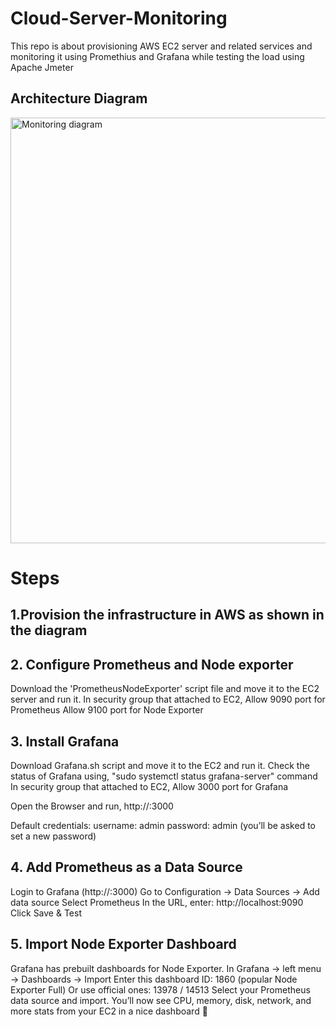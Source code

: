 # Cloud-Server-Monitoring
This repo is about provisioning AWS EC2 server and related services and monitoring it using Promethius and  Grafana while testing the load using Apache Jmeter

## Architecture Diagram



<img width="721" height="681" alt="Monitoring diagram" src="https://github.com/user-attachments/assets/0ae4b484-735b-4c19-8131-8534c2ca6744" />


# Steps
## 1.Provision the infrastructure in AWS as shown in the diagram
## 2. Configure Prometheus and Node exporter
Download the 'PrometheusNodeExporter' script file and move it to the EC2 server and run it.
In security group that attached to EC2,
  Allow 9090 port for Prometheus
  Allow 9100 port for Node Exporter

## 3. Install Grafana
Download Grafana.sh script and move it to the EC2 and run it.
Check the status of Grafana using, "sudo systemctl status grafana-server" command
In security group that attached to EC2,
  Allow 3000 port for Grafana

Open the Browser and run,
http://<EC2-Public-IP>:3000

Default credentials:
username: admin
password: admin (you’ll be asked to set a new password)

## 4. Add Prometheus as a Data Source

Login to Grafana (http://<EC2-Public-IP>:3000)
Go to Configuration → Data Sources → Add data source
Select Prometheus
In the URL, enter:
  http://localhost:9090
Click Save & Test

## 5. Import Node Exporter Dashboard

Grafana has prebuilt dashboards for Node Exporter.
In Grafana → left menu → Dashboards → Import
Enter this dashboard ID: 1860 (popular Node Exporter Full) Or use official ones: 13978 / 14513
Select your Prometheus data source and import.
You’ll now see CPU, memory, disk, network, and more stats from your EC2 in a nice dashboard 🚀

